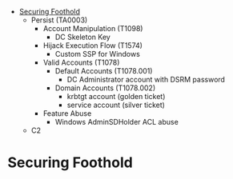 
<!-- MarkdownTOC depth=3 autolink=true -->

- [Securing Foothold](#securing-foothold)
    - Persist (TA0003)
        - Account Manipulation (T1098)
            - DC Skeleton Key
        - Hijack Execution Flow (T1574)
            - Custom SSP for Windows
        - Valid Accounts (T1078)
            - Default Accounts (T1078.001)
                - DC Administrator account with DSRM password
            - Domain Accounts (T1078.002)
                - krbtgt account (golden ticket)
                - service account (silver ticket)
        - Feature Abuse
            - Windows AdminSDHolder ACL abuse
    - C2

<!-- /MarkdownTOC -->

# Securing Foothold
